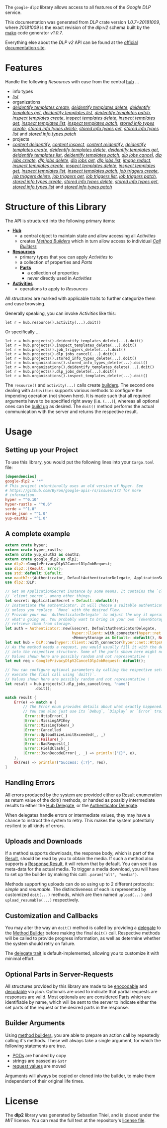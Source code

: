 <!---
DO NOT EDIT !
This file was generated automatically from 'src/mako/api/README.md.mako'
DO NOT EDIT !
-->
The `google-dlp2` library allows access to all features of the *Google DLP* service.

This documentation was generated from *DLP* crate version *1.0.7+20181009*, where *20181009* is the exact revision of the *dlp:v2* schema built by the [mako](http://www.makotemplates.org/) code generator *v1.0.7*.

Everything else about the *DLP* *v2* API can be found at the
[official documentation site](https://cloud.google.com/dlp/docs/).
# Features

Handle the following *Resources* with ease from the central [hub](https://docs.rs/google-dlp2/1.0.7+20181009/google_dlp2/struct.DLP.html) ... 

* info types
 * [*list*](https://docs.rs/google-dlp2/1.0.7+20181009/google_dlp2/struct.InfoTypeListCall.html)
* organizations
 * [*deidentify templates create*](https://docs.rs/google-dlp2/1.0.7+20181009/google_dlp2/struct.OrganizationDeidentifyTemplateCreateCall.html), [*deidentify templates delete*](https://docs.rs/google-dlp2/1.0.7+20181009/google_dlp2/struct.OrganizationDeidentifyTemplateDeleteCall.html), [*deidentify templates get*](https://docs.rs/google-dlp2/1.0.7+20181009/google_dlp2/struct.OrganizationDeidentifyTemplateGetCall.html), [*deidentify templates list*](https://docs.rs/google-dlp2/1.0.7+20181009/google_dlp2/struct.OrganizationDeidentifyTemplateListCall.html), [*deidentify templates patch*](https://docs.rs/google-dlp2/1.0.7+20181009/google_dlp2/struct.OrganizationDeidentifyTemplatePatchCall.html), [*inspect templates create*](https://docs.rs/google-dlp2/1.0.7+20181009/google_dlp2/struct.OrganizationInspectTemplateCreateCall.html), [*inspect templates delete*](https://docs.rs/google-dlp2/1.0.7+20181009/google_dlp2/struct.OrganizationInspectTemplateDeleteCall.html), [*inspect templates get*](https://docs.rs/google-dlp2/1.0.7+20181009/google_dlp2/struct.OrganizationInspectTemplateGetCall.html), [*inspect templates list*](https://docs.rs/google-dlp2/1.0.7+20181009/google_dlp2/struct.OrganizationInspectTemplateListCall.html), [*inspect templates patch*](https://docs.rs/google-dlp2/1.0.7+20181009/google_dlp2/struct.OrganizationInspectTemplatePatchCall.html), [*stored info types create*](https://docs.rs/google-dlp2/1.0.7+20181009/google_dlp2/struct.OrganizationStoredInfoTypeCreateCall.html), [*stored info types delete*](https://docs.rs/google-dlp2/1.0.7+20181009/google_dlp2/struct.OrganizationStoredInfoTypeDeleteCall.html), [*stored info types get*](https://docs.rs/google-dlp2/1.0.7+20181009/google_dlp2/struct.OrganizationStoredInfoTypeGetCall.html), [*stored info types list*](https://docs.rs/google-dlp2/1.0.7+20181009/google_dlp2/struct.OrganizationStoredInfoTypeListCall.html) and [*stored info types patch*](https://docs.rs/google-dlp2/1.0.7+20181009/google_dlp2/struct.OrganizationStoredInfoTypePatchCall.html)
* projects
 * [*content deidentify*](https://docs.rs/google-dlp2/1.0.7+20181009/google_dlp2/struct.ProjectContentDeidentifyCall.html), [*content inspect*](https://docs.rs/google-dlp2/1.0.7+20181009/google_dlp2/struct.ProjectContentInspectCall.html), [*content reidentify*](https://docs.rs/google-dlp2/1.0.7+20181009/google_dlp2/struct.ProjectContentReidentifyCall.html), [*deidentify templates create*](https://docs.rs/google-dlp2/1.0.7+20181009/google_dlp2/struct.ProjectDeidentifyTemplateCreateCall.html), [*deidentify templates delete*](https://docs.rs/google-dlp2/1.0.7+20181009/google_dlp2/struct.ProjectDeidentifyTemplateDeleteCall.html), [*deidentify templates get*](https://docs.rs/google-dlp2/1.0.7+20181009/google_dlp2/struct.ProjectDeidentifyTemplateGetCall.html), [*deidentify templates list*](https://docs.rs/google-dlp2/1.0.7+20181009/google_dlp2/struct.ProjectDeidentifyTemplateListCall.html), [*deidentify templates patch*](https://docs.rs/google-dlp2/1.0.7+20181009/google_dlp2/struct.ProjectDeidentifyTemplatePatchCall.html), [*dlp jobs cancel*](https://docs.rs/google-dlp2/1.0.7+20181009/google_dlp2/struct.ProjectDlpJobCancelCall.html), [*dlp jobs create*](https://docs.rs/google-dlp2/1.0.7+20181009/google_dlp2/struct.ProjectDlpJobCreateCall.html), [*dlp jobs delete*](https://docs.rs/google-dlp2/1.0.7+20181009/google_dlp2/struct.ProjectDlpJobDeleteCall.html), [*dlp jobs get*](https://docs.rs/google-dlp2/1.0.7+20181009/google_dlp2/struct.ProjectDlpJobGetCall.html), [*dlp jobs list*](https://docs.rs/google-dlp2/1.0.7+20181009/google_dlp2/struct.ProjectDlpJobListCall.html), [*image redact*](https://docs.rs/google-dlp2/1.0.7+20181009/google_dlp2/struct.ProjectImageRedactCall.html), [*inspect templates create*](https://docs.rs/google-dlp2/1.0.7+20181009/google_dlp2/struct.ProjectInspectTemplateCreateCall.html), [*inspect templates delete*](https://docs.rs/google-dlp2/1.0.7+20181009/google_dlp2/struct.ProjectInspectTemplateDeleteCall.html), [*inspect templates get*](https://docs.rs/google-dlp2/1.0.7+20181009/google_dlp2/struct.ProjectInspectTemplateGetCall.html), [*inspect templates list*](https://docs.rs/google-dlp2/1.0.7+20181009/google_dlp2/struct.ProjectInspectTemplateListCall.html), [*inspect templates patch*](https://docs.rs/google-dlp2/1.0.7+20181009/google_dlp2/struct.ProjectInspectTemplatePatchCall.html), [*job triggers create*](https://docs.rs/google-dlp2/1.0.7+20181009/google_dlp2/struct.ProjectJobTriggerCreateCall.html), [*job triggers delete*](https://docs.rs/google-dlp2/1.0.7+20181009/google_dlp2/struct.ProjectJobTriggerDeleteCall.html), [*job triggers get*](https://docs.rs/google-dlp2/1.0.7+20181009/google_dlp2/struct.ProjectJobTriggerGetCall.html), [*job triggers list*](https://docs.rs/google-dlp2/1.0.7+20181009/google_dlp2/struct.ProjectJobTriggerListCall.html), [*job triggers patch*](https://docs.rs/google-dlp2/1.0.7+20181009/google_dlp2/struct.ProjectJobTriggerPatchCall.html), [*stored info types create*](https://docs.rs/google-dlp2/1.0.7+20181009/google_dlp2/struct.ProjectStoredInfoTypeCreateCall.html), [*stored info types delete*](https://docs.rs/google-dlp2/1.0.7+20181009/google_dlp2/struct.ProjectStoredInfoTypeDeleteCall.html), [*stored info types get*](https://docs.rs/google-dlp2/1.0.7+20181009/google_dlp2/struct.ProjectStoredInfoTypeGetCall.html), [*stored info types list*](https://docs.rs/google-dlp2/1.0.7+20181009/google_dlp2/struct.ProjectStoredInfoTypeListCall.html) and [*stored info types patch*](https://docs.rs/google-dlp2/1.0.7+20181009/google_dlp2/struct.ProjectStoredInfoTypePatchCall.html)




# Structure of this Library

The API is structured into the following primary items:

* **[Hub](https://docs.rs/google-dlp2/1.0.7+20181009/google_dlp2/struct.DLP.html)**
    * a central object to maintain state and allow accessing all *Activities*
    * creates [*Method Builders*](https://docs.rs/google-dlp2/1.0.7+20181009/google_dlp2/trait.MethodsBuilder.html) which in turn
      allow access to individual [*Call Builders*](https://docs.rs/google-dlp2/1.0.7+20181009/google_dlp2/trait.CallBuilder.html)
* **[Resources](https://docs.rs/google-dlp2/1.0.7+20181009/google_dlp2/trait.Resource.html)**
    * primary types that you can apply *Activities* to
    * a collection of properties and *Parts*
    * **[Parts](https://docs.rs/google-dlp2/1.0.7+20181009/google_dlp2/trait.Part.html)**
        * a collection of properties
        * never directly used in *Activities*
* **[Activities](https://docs.rs/google-dlp2/1.0.7+20181009/google_dlp2/trait.CallBuilder.html)**
    * operations to apply to *Resources*

All *structures* are marked with applicable traits to further categorize them and ease browsing.

Generally speaking, you can invoke *Activities* like this:

```Rust,ignore
let r = hub.resource().activity(...).doit()
```

Or specifically ...

```ignore
let r = hub.projects().deidentify_templates_delete(...).doit()
let r = hub.projects().inspect_templates_delete(...).doit()
let r = hub.projects().job_triggers_delete(...).doit()
let r = hub.projects().dlp_jobs_cancel(...).doit()
let r = hub.projects().stored_info_types_delete(...).doit()
let r = hub.organizations().stored_info_types_delete(...).doit()
let r = hub.organizations().deidentify_templates_delete(...).doit()
let r = hub.projects().dlp_jobs_delete(...).doit()
let r = hub.organizations().inspect_templates_delete(...).doit()
```

The `resource()` and `activity(...)` calls create [builders][builder-pattern]. The second one dealing with `Activities` 
supports various methods to configure the impending operation (not shown here). It is made such that all required arguments have to be 
specified right away (i.e. `(...)`), whereas all optional ones can be [build up][builder-pattern] as desired.
The `doit()` method performs the actual communication with the server and returns the respective result.

# Usage

## Setting up your Project

To use this library, you would put the following lines into your `Cargo.toml` file:

```toml
[dependencies]
google-dlp2 = "*"
# This project intentionally uses an old version of Hyper. See
# https://github.com/Byron/google-apis-rs/issues/173 for more
# information.
hyper = "^0.10"
hyper-rustls = "^0.6"
serde = "^1.0"
serde_json = "^1.0"
yup-oauth2 = "^1.0"
```

## A complete example

```Rust
extern crate hyper;
extern crate hyper_rustls;
extern crate yup_oauth2 as oauth2;
extern crate google_dlp2 as dlp2;
use dlp2::GooglePrivacyDlpV2CancelDlpJobRequest;
use dlp2::{Result, Error};
use std::default::Default;
use oauth2::{Authenticator, DefaultAuthenticatorDelegate, ApplicationSecret, MemoryStorage};
use dlp2::DLP;

// Get an ApplicationSecret instance by some means. It contains the `client_id` and 
// `client_secret`, among other things.
let secret: ApplicationSecret = Default::default();
// Instantiate the authenticator. It will choose a suitable authentication flow for you, 
// unless you replace  `None` with the desired Flow.
// Provide your own `AuthenticatorDelegate` to adjust the way it operates and get feedback about 
// what's going on. You probably want to bring in your own `TokenStorage` to persist tokens and
// retrieve them from storage.
let auth = Authenticator::new(&secret, DefaultAuthenticatorDelegate,
                              hyper::Client::with_connector(hyper::net::HttpsConnector::new(hyper_rustls::TlsClient::new())),
                              <MemoryStorage as Default>::default(), None);
let mut hub = DLP::new(hyper::Client::with_connector(hyper::net::HttpsConnector::new(hyper_rustls::TlsClient::new())), auth);
// As the method needs a request, you would usually fill it with the desired information
// into the respective structure. Some of the parts shown here might not be applicable !
// Values shown here are possibly random and not representative !
let mut req = GooglePrivacyDlpV2CancelDlpJobRequest::default();

// You can configure optional parameters by calling the respective setters at will, and
// execute the final call using `doit()`.
// Values shown here are possibly random and not representative !
let result = hub.projects().dlp_jobs_cancel(req, "name")
             .doit();

match result {
    Err(e) => match e {
        // The Error enum provides details about what exactly happened.
        // You can also just use its `Debug`, `Display` or `Error` traits
         Error::HttpError(_)
        |Error::MissingAPIKey
        |Error::MissingToken(_)
        |Error::Cancelled
        |Error::UploadSizeLimitExceeded(_, _)
        |Error::Failure(_)
        |Error::BadRequest(_)
        |Error::FieldClash(_)
        |Error::JsonDecodeError(_, _) => println!("{}", e),
    },
    Ok(res) => println!("Success: {:?}", res),
}

```
## Handling Errors

All errors produced by the system are provided either as [Result](https://docs.rs/google-dlp2/1.0.7+20181009/google_dlp2/enum.Result.html) enumeration as return value of 
the doit() methods, or handed as possibly intermediate results to either the 
[Hub Delegate](https://docs.rs/google-dlp2/1.0.7+20181009/google_dlp2/trait.Delegate.html), or the [Authenticator Delegate](https://docs.rs/yup-oauth2/*/yup_oauth2/trait.AuthenticatorDelegate.html).

When delegates handle errors or intermediate values, they may have a chance to instruct the system to retry. This 
makes the system potentially resilient to all kinds of errors.

## Uploads and Downloads
If a method supports downloads, the response body, which is part of the [Result](https://docs.rs/google-dlp2/1.0.7+20181009/google_dlp2/enum.Result.html), should be
read by you to obtain the media.
If such a method also supports a [Response Result](https://docs.rs/google-dlp2/1.0.7+20181009/google_dlp2/trait.ResponseResult.html), it will return that by default.
You can see it as meta-data for the actual media. To trigger a media download, you will have to set up the builder by making
this call: `.param("alt", "media")`.

Methods supporting uploads can do so using up to 2 different protocols: 
*simple* and *resumable*. The distinctiveness of each is represented by customized 
`doit(...)` methods, which are then named `upload(...)` and `upload_resumable(...)` respectively.

## Customization and Callbacks

You may alter the way an `doit()` method is called by providing a [delegate](https://docs.rs/google-dlp2/1.0.7+20181009/google_dlp2/trait.Delegate.html) to the 
[Method Builder](https://docs.rs/google-dlp2/1.0.7+20181009/google_dlp2/trait.CallBuilder.html) before making the final `doit()` call. 
Respective methods will be called to provide progress information, as well as determine whether the system should 
retry on failure.

The [delegate trait](https://docs.rs/google-dlp2/1.0.7+20181009/google_dlp2/trait.Delegate.html) is default-implemented, allowing you to customize it with minimal effort.

## Optional Parts in Server-Requests

All structures provided by this library are made to be [enocodable](https://docs.rs/google-dlp2/1.0.7+20181009/google_dlp2/trait.RequestValue.html) and 
[decodable](https://docs.rs/google-dlp2/1.0.7+20181009/google_dlp2/trait.ResponseResult.html) via *json*. Optionals are used to indicate that partial requests are responses 
are valid.
Most optionals are are considered [Parts](https://docs.rs/google-dlp2/1.0.7+20181009/google_dlp2/trait.Part.html) which are identifiable by name, which will be sent to 
the server to indicate either the set parts of the request or the desired parts in the response.

## Builder Arguments

Using [method builders](https://docs.rs/google-dlp2/1.0.7+20181009/google_dlp2/trait.CallBuilder.html), you are able to prepare an action call by repeatedly calling it's methods.
These will always take a single argument, for which the following statements are true.

* [PODs][wiki-pod] are handed by copy
* strings are passed as `&str`
* [request values](https://docs.rs/google-dlp2/1.0.7+20181009/google_dlp2/trait.RequestValue.html) are moved

Arguments will always be copied or cloned into the builder, to make them independent of their original life times.

[wiki-pod]: http://en.wikipedia.org/wiki/Plain_old_data_structure
[builder-pattern]: http://en.wikipedia.org/wiki/Builder_pattern
[google-go-api]: https://github.com/google/google-api-go-client

# License
The **dlp2** library was generated by Sebastian Thiel, and is placed 
under the *MIT* license.
You can read the full text at the repository's [license file][repo-license].

[repo-license]: https://github.com/Byron/google-apis-rsblob/master/LICENSE.md
